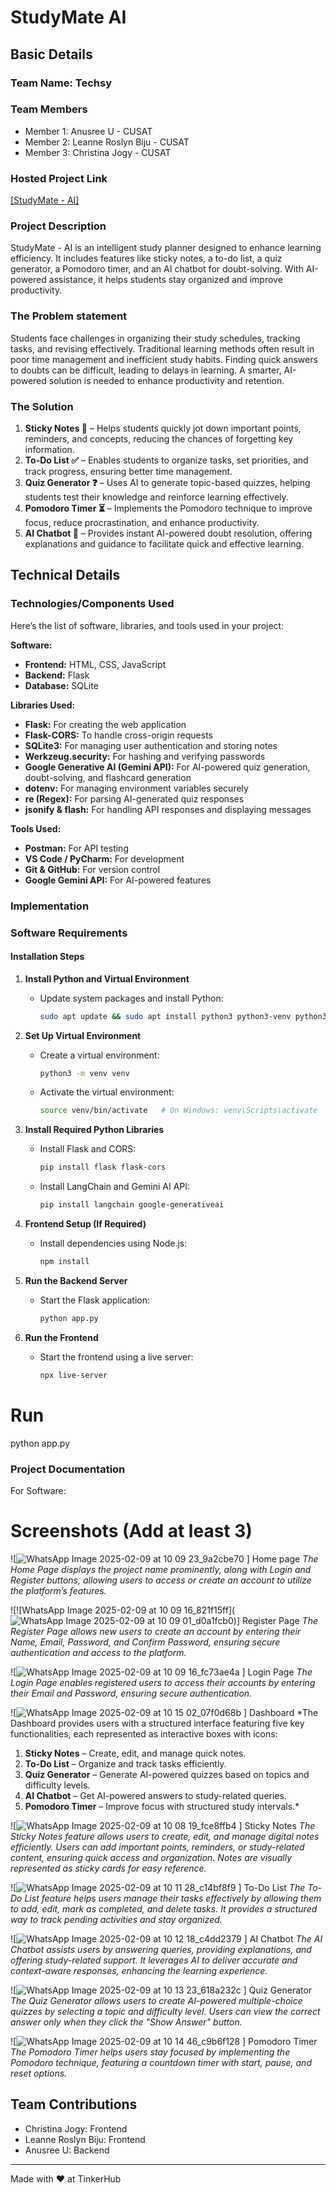 # StudyMate AI


## Basic Details
### Team Name: Techsy


### Team Members
- Member 1: Anusree U - CUSAT
- Member 2: Leanne Roslyn Biju - CUSAT
- Member 3: Christina Jogy - CUSAT

### Hosted Project Link
[[StudyMate - AI]
](https://studymate-ai.onrender.com/)
### Project Description
StudyMate - AI is an intelligent study planner designed to enhance learning efficiency. It includes features like sticky notes, a to-do list, a quiz generator, a Pomodoro timer, and an AI chatbot for doubt-solving. With AI-powered assistance, it helps students stay organized and improve productivity.

### The Problem statement
Students face challenges in organizing their study schedules, tracking tasks, and revising effectively. Traditional learning methods often result in poor time management and inefficient study habits. Finding quick answers to doubts can be difficult, leading to delays in learning. A smarter, AI-powered solution is needed to enhance productivity and retention.


### The Solution

1. **Sticky Notes 📝** – Helps students quickly jot down important points, reminders, and concepts, reducing the chances of forgetting key information.  
2. **To-Do List ✅** – Enables students to organize tasks, set priorities, and track progress, ensuring better time management.  
3. **Quiz Generator ❓** – Uses AI to generate topic-based quizzes, helping students test their knowledge and reinforce learning effectively.  
4. **Pomodoro Timer ⏳** – Implements the Pomodoro technique to improve focus, reduce procrastination, and enhance productivity.  
5. **AI Chatbot 🤖** – Provides instant AI-powered doubt resolution, offering explanations and guidance to facilitate quick and effective learning.

## Technical Details
### Technologies/Components Used
Here’s the list of software, libraries, and tools used in your project:

 **Software:**
- **Frontend:** HTML, CSS, JavaScript
- **Backend:** Flask
- **Database:** SQLite

 **Libraries Used:**
- **Flask:** For creating the web application
- **Flask-CORS:** To handle cross-origin requests
- **SQLite3:** For managing user authentication and storing notes
- **Werkzeug.security:** For hashing and verifying passwords
- **Google Generative AI (Gemini API):** For AI-powered quiz generation, doubt-solving, and flashcard generation
- **dotenv:** For managing environment variables securely
- **re (Regex):** For parsing AI-generated quiz responses
- **jsonify & flash:** For handling API responses and displaying messages

 **Tools Used:**
- **Postman:** For API testing
- **VS Code / PyCharm:** For development
- **Git & GitHub:** For version control
- **Google Gemini API:** For AI-powered features




### Implementation
### **Software Requirements**  

#### **Installation Steps**  

1. **Install Python and Virtual Environment**  
   - Update system packages and install Python:  
     ```bash
     sudo apt update && sudo apt install python3 python3-venv python3-pip -y
     ```  

2. **Set Up Virtual Environment**  
   - Create a virtual environment:  
     ```bash
     python3 -m venv venv
     ```  
   - Activate the virtual environment:  
     ```bash
     source venv/bin/activate   # On Windows: venv\Scripts\activate
     ```  

3. **Install Required Python Libraries**  
   - Install Flask and CORS:  
     ```bash
     pip install flask flask-cors
     ```  
   - Install LangChain and Gemini AI API:  
     ```bash
     pip install langchain google-generativeai
     ```  

4. **Frontend Setup (If Required)**  
   - Install dependencies using Node.js:  
     ```bash
     npm install
     ```  

5. **Run the Backend Server**  
   - Start the Flask application:  
     ```bash
     python app.py
     ```  

6. **Run the Frontend**  
   - Start the frontend using a live server:  
     ```bash
     npx live-server  
     ```  
  


# Run
python app.py

### Project Documentation
For Software:

# Screenshots (Add at least 3)
![![WhatsApp Image 2025-02-09 at 10 09 23_9a2cbe70](https://github.com/user-attachments/assets/fe199192-044f-47e8-89bc-1cbddf6f04b6)
]
Home page
*The Home Page displays the project name prominently, along with Login and Register buttons, allowing users to access or create an account to utilize the platform’s features.*

![![WhatsApp Image 2025-02-09 at 10 09 16_821f15ff](![WhatsApp Image 2025-02-09 at 10 09 01_d0a1fcb0](https://github.com/user-attachments/assets/18f8fdc4-1029-4598-b7d1-0d64e1507e3b))]
Register Page
*The Register Page allows new users to create an account by entering their Name, Email, Password, and Confirm Password, ensuring secure authentication and access to the platform.*

![![WhatsApp Image 2025-02-09 at 10 09 16_fc73ae4a](https://github.com/user-attachments/assets/41d105bd-e7f9-45f5-a8d5-6aefbff2658c)
]
Login Page
*The Login Page enables registered users to access their accounts by entering their Email and Password, ensuring secure authentication.*

![![WhatsApp Image 2025-02-09 at 10 15 02_07f0d68b](https://github.com/user-attachments/assets/0a9d0ed1-d4b2-4e61-b6f9-d0a4d9784977)
]
Dashboard
*The Dashboard provides users with a structured interface featuring five key functionalities, each represented as interactive boxes with icons:  

1. **Sticky Notes** – Create, edit, and manage quick notes.  
2. **To-Do List** – Organize and track tasks efficiently.  
3. **Quiz Generator** – Generate AI-powered quizzes based on topics and difficulty levels.  
4. **AI Chatbot** – Get AI-powered answers to study-related queries.  
5. **Pomodoro Timer** – Improve focus with structured study intervals.*

![![WhatsApp Image 2025-02-09 at 10 08 19_fce8ffb4](https://github.com/user-attachments/assets/1afae3bd-426e-4f39-ae17-db5a0e06ac33)
]
Sticky Notes
*The Sticky Notes feature allows users to create, edit, and manage digital notes efficiently. Users can add important points, reminders, or study-related content, ensuring quick access and organization. Notes are visually represented as sticky cards for easy reference.*

![![WhatsApp Image 2025-02-09 at 10 11 28_c14bf8f9](https://github.com/user-attachments/assets/8ea792d2-5506-4a8b-8cbb-c02b1313b88c)
]
To-Do List
*The To-Do List feature helps users manage their tasks effectively by allowing them to add, edit, mark as completed, and delete tasks. It provides a structured way to track pending activities and stay organized.*

![![WhatsApp Image 2025-02-09 at 10 12 18_c4dd2379](https://github.com/user-attachments/assets/2e673859-c8c7-48d8-9314-c1e7febdeefe)
]
AI Chatbot
*The AI Chatbot assists users by answering queries, providing explanations, and offering study-related support. It leverages AI to deliver accurate and context-aware responses, enhancing the learning experience.*

![![WhatsApp Image 2025-02-09 at 10 13 23_618a232c](https://github.com/user-attachments/assets/19633c66-ac83-4a51-ab51-41b23b5f94ca)
]
Quiz Generator
*The Quiz Generator allows users to create AI-powered multiple-choice quizzes by selecting a topic and difficulty level. Users can view the correct answer only when they click the "Show Answer" button.*

![![WhatsApp Image 2025-02-09 at 10 14 46_c9b6f128](https://github.com/user-attachments/assets/85bc3c74-a54c-4f99-b8b2-b1c9227c67e3)
]
Pomodoro Timer
*The Pomodoro Timer helps users stay focused by implementing the Pomodoro technique, featuring a countdown timer with start, pause, and reset options.*





## Team Contributions
- Christina Jogy: Frontend
- Leanne Roslyn Biju: Frontend
- Anusree U: Backend

---
Made with ❤️ at TinkerHub
